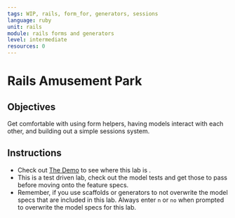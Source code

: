```yaml
---
tags: WIP, rails, form_for, generators, sessions
language: ruby
unit: rails
module: rails forms and generators
level: intermediate
resources: 0
---
```


# Rails Amusement Park

## Objectives

Get comfortable with using form helpers, having models interact with each other, and building out a simple sessions system.

## Instructions
* Check out [The Demo](http://amusement-park.herokuapp.com/) to see where this lab is .
* This is a test driven lab, check out the model tests and get those to pass before moving onto the feature specs.
* Remember, if you use scaffolds or generators to not overwrite the model specs that are included in this lab. Always enter `n` or `no` when prompted to overwrite the model specs for this lab.